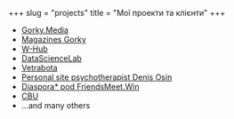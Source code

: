 +++
slug = "projects"
title = "Мої проекти та клієнти"
+++

- [Gorky.Media](https://gorky.media/)
- [Magazines Gorky](https://magazines.gorky.media)
- [W-Hub](https://w-hub.ru/)
- [DataScienceLab](https://datasciencelab.ru/)
- [Vetrabota](https://vetrabota.ru/)
- [Personal site psychotherapist Denis Osin](https://d-osin.com/)
- [Diaspora* pod FriendsMeet.Win](https://friendsmeet.win)
- [CBU](https://santehnik-home.ru/)
- …and many others

